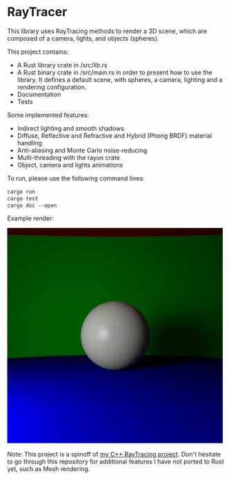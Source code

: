 
# RayTracer

This library uses RayTracing methods to render a 3D scene, which are composed of a camera, lights, and objects (spheres).

This project contains:
* A Rust library crate in /src/lib.rs
* A Rust binary crate in /src/main.rs in order to present how to use the library. It defines a default scene, with spheres, a camera, lighting and a rendering configuration.
* Documentation
* Tests

Some implemented features:
* Indirect lighting and smooth shadows
* Diffuse, Reflective and Refractive and Hybrid (Phong BRDF) material handling
* Anti-aliasing and Monte Carlo noise-reducing
* Multi-threading with the rayon crate
* Object, camera and lights animations

To run, please use the following command lines:
```
cargo run
cargo test
cargo doc --open
```

Example render:

![](/image_0.bmp)

Note: This project is a spinoff of [my C++ RayTracing project](https://github.com/Leo-Besancon/RayTracer). Don't hesitate to go through this repository for additional features I have not ported to Rust yet, such as Mesh rendering.